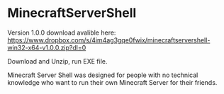 # MinecraftServerShell

Version 1.0.0 download avalible here:
https://www.dropbox.com/s/4im4ag3gqe0fwix/minecraftservershell-win32-x64-v1.0.0.zip?dl=0

Download and Unzip, run EXE file.

Minecraft Server Shell was designed for people with no technical knowledge who want to run their own Minecraft Server for their friends.
